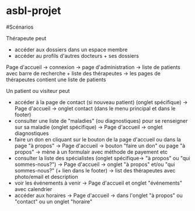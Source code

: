 # asbl-projet

#Scénarios

Thérapeute peut
* accéder aux dossiers dans un espace membre
* accéder au profils d'autres docteurs + ses dossiers

Page d'accueil -> connexion -> page d'administration -> liste de patients avec barre de recherche + liste des thérapeutes -> les pages de thérapeutes contient une liste de patients

Un patient ou visiteur peut 
* accéder à la page de contact (si nouveau patient) (onglet spécifique)
-> Page d'accueil -> onglet contact (dans le menu principal et dans le footer)
* consulter une liste de "maladies" (ou diagnostiques) pour se renseigner sur sa maladie (onglet spécifique)
-> Page d'accueil -> onglet diagnostiques
* faire un don en cliquant sur le bouton de la page d'accueil ou dans la page "à propos"
-> Page d'accueil -> bouton "faire un don" ou page "à propos" -> mène à un formulair avec méthode de payement etc
* consulter la liste des spécialistes (onglet spécifique-> "à propos" ou "qui sommes-nous?")
-> Page d'accueil -> onglet "à propos" et/ou "qui sommes-nous?" (+ lien dans le footer) -> list des thérapeutes avec photo/email et description
* voir les événements à venir
-> Page d'accueil et onglet "événements" avec calendrier
* accéder aux horaires
-> Page d'accueil -> dans l'onglet "à propos" ou "contact" ou un onglet "horaire"
